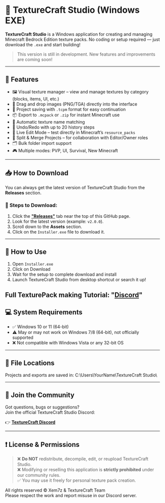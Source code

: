 # 🎨 TextureCraft Studio (Windows EXE)

**TextureCraft Studio** is a Windows application for creating and managing Minecraft Bedrock Edition texture packs. No coding or setup required — just download the `.exe` and start building!

>  This version is still in development. New features and improvements are coming soon!

---

## 🌟 Features

- 🖼️ Visual texture manager – view and manage textures by category (blocks, items, UI, etc.)
- 🧲 Drag and drop images (PNG/TGA) directly into the interface
- 💾 Project saving with `.tcpm` format for easy continuation
- 📦 Export to `.mcpack` or `.zip` for instant Minecraft use
- 🧠 Automatic texture name matching
- 🔁 Undo/Redo with up to 20 history steps
- 🔧 Live Edit Mode – test directly in Minecraft’s `resource_packs`
- 🧩 Split & Merge Projects – for collaboration with Editor/Owner roles
- 🗂️ Bulk folder import support
- 🎮 Multiple modes: PVP, UI, Survival, New Minecraft

---

## 📥 How to Download

You can always get the latest version of TextureCraft Studio from the **Releases** section.

### 🔽 Steps to Download:

1. Click the **["Releases"](https://github.com/Xem7z/TextureCraft-Studio/releases/)** tab near the top of this GitHub page.
2. Look for the latest version (example: `v2.0.0`).
3. Scroll down to the **Assets** section.
4. Click on the `Installer.exe` file to download it.

---

## 🚀 How to Use

1. Open `Installer.exe`
2. Click on Download
3. Wait for the setup to complete download and install
4. Launch TextureCraft Studio from desktop shortcut or search it up!

Full TexturePack making Tutorial:  **"[Discord](https://discord.gg/9N3ue5DjWy)"**
---

## 💻 System Requirements

- ✅ Windows 10 or 11 (64-bit)
- ⚠️ May or may not work on Windows 7/8 (64-bit), not officially supported
- ❌ Not compatible with Windows Vista or any 32-bit OS

---

## 📂 File Locations

Projects and exports are saved in:
C:\Users\YourName\TextureCraft Studio\

---

## 📣 Join the Community

Got questions, bugs or suggestions?  
Join the official TextureCraft Studio Discord:

👉 **[TextureCraft Discord](https://discord.gg/XN9uPbQ3Bm)**

---

## ❗ License & Permissions

> ❌ **Do NOT** redistribute, decompile, edit, or reupload TextureCraft Studio.  
> ❌ Modifying or reselling this application is **strictly prohibited** under our community rules.  
> ✅ You may use it freely for personal texture pack creation.

All rights reserved © Xem7z & TextureCraft Team  
Please respect the work and report misuse in our Discord server.
